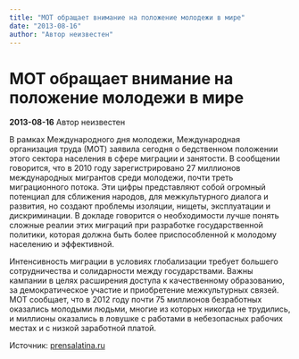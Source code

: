 ```yaml
---
title: "МОТ обращает внимание на положение молодежи в мире"
date: "2013-08-16"
author: "Автор неизвестен"
---
```


# МОТ обращает внимание на положение молодежи в мире

**2013-08-16** Автор неизвестен

В рамках Международного дня молодежи, Международная организация труда (МОТ) заявила сегодня о бедственном положении этого сектора населения в сфере миграции и занятости. В сообщении говорится, что в 2010 году зарегистрировано 27 миллионов международных мигрантов среди молодежи, почти треть миграционного потока. Эти цифры представляют собой огромный потенциал для сближения народов, для межкультурного диалога и развития, но создают проблемы изоляции, нищеты, эксплуатации и дискриминации. В докладе говорится о необходимости лучше понять сложные реалии этих миграций при разработке государственной политики, которая должна быть более приспособленной к молодому населению и эффективной.

Интенсивность миграции в условиях глобализации требует большего сотрудничества и солидарности между государствами. Важны кампании в целях расширения доступа к качественному образованию, за демократическое участие и приобретение межкультурных связей. МОТ сообщает, что в 2012 году почти 75 миллионов безработных оказались молодыми людьми, многие из которых никогда не трудились, и миллионы оказались в ловушке с работами в небезопасных рабочих местах и с низкой заработной платой.

Источник: [prensalatina.ru](http://prensalatina.ru/index.php?option=com_content&view=article&id=39561:2013-08-12-19-23-57&opcion=pl-ver-noticia&catid=11&Itemid=101)